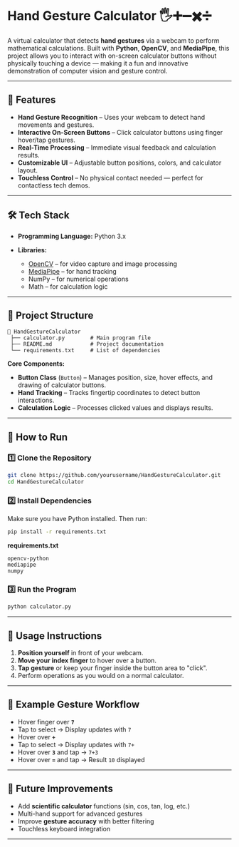 
# Hand Gesture Calculator 🖐️➕➖✖️➗

A virtual calculator that detects **hand gestures** via a webcam to perform mathematical calculations. Built with **Python**, **OpenCV**, and **MediaPipe**, this project allows you to interact with on-screen calculator buttons without physically touching a device — making it a fun and innovative demonstration of computer vision and gesture control.

---

## 📌 Features

* **Hand Gesture Recognition** – Uses your webcam to detect hand movements and gestures.
* **Interactive On-Screen Buttons** – Click calculator buttons using finger hover/tap gestures.
* **Real-Time Processing** – Immediate visual feedback and calculation results.
* **Customizable UI** – Adjustable button positions, colors, and calculator layout.
* **Touchless Control** – No physical contact needed — perfect for contactless tech demos.

---

## 🛠️ Tech Stack

* **Programming Language:** Python 3.x
* **Libraries:**

  * [OpenCV](https://opencv.org/) – for video capture and image processing
  * [MediaPipe](https://developers.google.com/mediapipe) – for hand tracking
  * NumPy – for numerical operations
  * Math – for calculation logic

---

## 📂 Project Structure

```
📁 HandGestureCalculator
 ├── calculator.py        # Main program file
 ├── README.md            # Project documentation
 └── requirements.txt     # List of dependencies
```

**Core Components:**

* **Button Class** (`Button`) – Manages position, size, hover effects, and drawing of calculator buttons.
* **Hand Tracking** – Tracks fingertip coordinates to detect button interactions.
* **Calculation Logic** – Processes clicked values and displays results.

---

## 🚀 How to Run

### 1️⃣ Clone the Repository

```bash
git clone https://github.com/yourusername/HandGestureCalculator.git
cd HandGestureCalculator
```

### 2️⃣ Install Dependencies

Make sure you have Python installed. Then run:

```bash
pip install -r requirements.txt
```

**requirements.txt**

```
opencv-python
mediapipe
numpy
```

### 3️⃣ Run the Program

```bash
python calculator.py
```

---

## 📸 Usage Instructions

1. **Position yourself** in front of your webcam.
2. **Move your index finger** to hover over a button.
3. **Tap gesture** or keep your finger inside the button area to "click".
4. Perform operations as you would on a normal calculator.

---

## 🎯 Example Gesture Workflow

* Hover finger over **`7`**
* Tap to select → Display updates with `7`
* Hover over **`+`**
* Tap to select → Display updates with `7+`
* Hover over **`3`** and tap → `7+3`
* Hover over **`=`** and tap → Result `10` displayed

---

## 🔮 Future Improvements

* Add **scientific calculator** functions (sin, cos, tan, log, etc.)
* Multi-hand support for advanced gestures
* Improve **gesture accuracy** with better filtering
* Touchless keyboard integration

---
